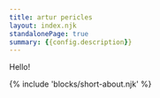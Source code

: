 ```yaml
---
title: artur pericles
layout: index.njk
standalonePage: true
summary: {{config.description}}
---
```


Hello!

{% include 'blocks/short-about.njk' %}

